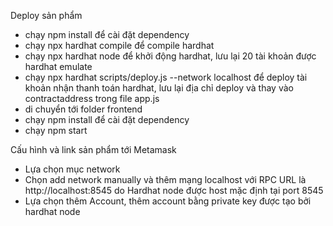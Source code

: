 Deploy sản phẩm
- chạy npm install để cài đặt dependency
- chạy npx hardhat compile để compile hardhat
- chạy npx hardhat node để khởi động hardhat, lưu lại 20 tài khoản được hardhat emulate
- chạy npx hardhat scripts/deploy.js --network localhost để deploy tài khoản nhận thanh toán hardhat, lưu lại địa chỉ deploy và thay vào contractaddress trong file app.js
- di chuyển tới folder frontend
- chạy npm install để cài đặt dependency
- chạy npm start

Cấu hình và link sản phẩm tới Metamask
- Lựa chọn mục network
- Chọn add network manually và thêm mạng localhost với RPC URL là http://localhost:8545 do Hardhat node được host mặc định tại port 8545
- Lựa chọn thêm Account, thêm account bằng private key được tạo bởi hardhat node
